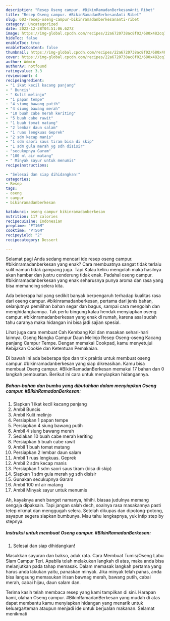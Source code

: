 ```yaml
---
description: "Resep Oseng campur. #BikinRamadanBerkesanAnti Ribet"
title: "Resep Oseng campur. #BikinRamadanBerkesanAnti Ribet"
slug: 603-resep-oseng-campur-bikinramadanberkesananti-ribet
category: Uncategorized
date: 2022-12-28T04:51:06.627Z
image: https://img-global.cpcdn.com/recipes/22a6720738ac8f02/680x482cq70/oseng-campur-bikinramadanberkesan-foto-resep-utama.jpg
hideToc: false
enableToc: true
enableTocContent: false
thumbnail: https://img-global.cpcdn.com/recipes/22a6720738ac8f02/680x482cq70/oseng-campur-bikinramadanberkesan-foto-resep-utama.jpg
cover: https://img-global.cpcdn.com/recipes/22a6720738ac8f02/680x482cq70/oseng-campur-bikinramadanberkesan-foto-resep-utama.jpg
author: Admin
authorAv: notfound
ratingvalue: 3.3
reviewcount: 4
recipeingredient:
- "1 ikat kecil kacang panjang"
- " Buncis"
- " Kulit melinjo"
- "1 papan tempe"
- "4 siung bawang putih"
- "4 siung bawang merah"
- "10 buah cabe merah keriting"
- "5 buah cabe rawit"
- "1 buah tomat matang"
- "2 lembar daun salam"
- "1 ruas lengkuas Geprek"
- "2 sdm kecap manis"
- "1 sdm saori saus tiram bisa di skip"
- "1 sdm gula merah yg sdh disisir"
- "secukupnya Garam"
- "100 ml air matang"
- " Minyak sayur untuk menumis"
recipeinstructions:

- "Selesai dan siap dihidangkan!"
categories:
- Resep
tags:
- oseng
- campur
- bikinramadanberkesan

katakunci: oseng campur bikinramadanberkesan 
nutrition: 117 calories
recipecuisine: Indonesian
preptime: "PT16M"
cooktime: "PT56M"
recipeyield: "2"
recipecategory: Dessert

---
```



Selamat pagi Anda sedang mencari ide resep oseng campur. #bikinramadanberkesan yang enak? Cara membuatnya sangat tidak terlalu sulit namun tidak gampang juga. Tapi Kalau keliru mengolah maka hasilnya akan hambar dan justru cenderung tidak enak. Padahal oseng campur. #bikinramadanberkesan yang enak seharusnya punya aroma dan rasa yang bisa memancing selera kita.


Ada beberapa hal yang sedikit banyak berpengaruh terhadap kualitas rasa dari oseng campur. #bikinramadanberkesan, pertama dari jenis bahan, selanjutnya pemilihan bahan segar dan bagus, sampai cara mengolah dan menghidangkannya. Tak perlu bingung kalau hendak menyiapkan oseng campur. #bikinramadanberkesan yang enak di rumah, karena asal sudah tahu caranya maka hidangan ini bisa jadi sajian spesial.

Lihat juga cara membuat Cah Kembang Kol dan masakan sehari-hari lainnya. Oseng Nangka Campur Daun Melinjo Resep Oseng-oseng Kacang panjang Campur Tempe. Dengan memakai Cookpad, kamu menyetujui Kebijakan Cookie dan Ketentuan Pemakaian.


Di bawah ini ada beberapa tips dan trik praktis untuk membuat oseng campur. #bikinramadanberkesan yang siap dikreasikan. Kamu bisa membuat Oseng campur. #BikinRamadanBerkesan memakai 17 bahan dan 0 langkah pembuatan. Berikut ini cara untuk menyiapkan hidangannya.

<!--inarticleads1-->

##### Bahan-bahan dan bumbu yang dibutuhkan dalam menyiapkan Oseng campur. #BikinRamadanBerkesan:

1. Siapkan 1 ikat kecil kacang panjang
1. Ambil  Buncis
1. Ambil  Kulit melinjo
1. Persiapkan 1 papan tempe
1. Persiapkan 4 siung bawang putih
1. Ambil 4 siung bawang merah
1. Sediakan 10 buah cabe merah keriting
1. Persiapkan 5 buah cabe rawit
1. Ambil 1 buah tomat matang
1. Persiapkan 2 lembar daun salam
1. Ambil 1 ruas lengkuas. Geprek
1. Ambil 2 sdm kecap manis
1. Persiapkan 1 sdm saori saus tiram (bisa di skip)
1. Siapkan 1 sdm gula merah yg sdh disisir
1. Gunakan secukupnya Garam
1. Ambil 100 ml air matang
1. Ambil  Minyak sayur untuk menumis


Ah, kayaknya aneh banget namanya, hihihi. biasaa judulnya memang sengaja dipaksain. Tapi jangan salah dech, soalnya rasa masakannya pasti tetep nikmat dan menggugah selera. Setelah dikupas dan dipotong-potong, sayapun segera siapkan bumbunya. Mau tahu lengkapnya, yuk intip step by stepnya. 

<!--inarticleads2-->

##### Instruksi untuk membuat Oseng campur. #BikinRamadanBerkesan:


1. Selesai dan siap dihidangkan!

Masukkan sayuran dan bakso, aduk rata. Cara Membuat Tumis/Oseng Labu Siam Campur Teri. Apabila telah melakukan langkah di atas, maka anda bisa melanjutkan pada tahap memasak. Dalam memasak langkah pertama yang harus anda lakukan yaitu, panaskan minyak. Jika minyak telah panas, anda bisa langsung memasukan irisan bawnag merah, bawang putih, cabai merah, cabai hijau, daun salam dan. 

Terima kasih telah membaca resep yang kami tampilkan di sini. Harapan kami, olahan Oseng campur. #BikinRamadanBerkesan yang mudah di atas dapat membantu kamu menyiapkan hidangan yang menarik untuk keluarga/teman ataupun menjadi ide untuk berjualan makanan. Selamat menikmati
